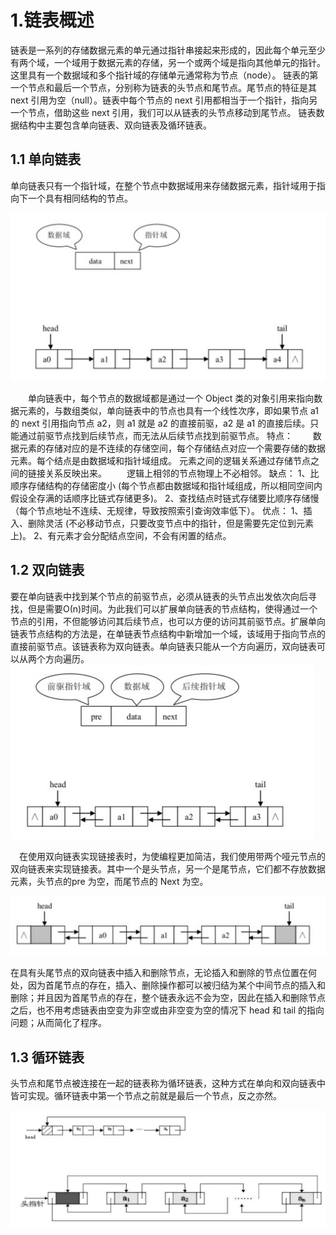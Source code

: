 # 1.链表概述

链表是一系列的存储数据元素的单元通过指针串接起来形成的，因此每个单元至少有两个域，一个域用于数据元素的存储，另一个或两个域是指向其他单元的指针。这里具有一个数据域和多个指针域的存储单元通常称为节点（node）。
链表的第一个节点和最后一个节点，分别称为链表的头节点和尾节点。尾节点的特征是其 next 引用为空（null）。链表中每个节点的 next 引用都相当于一个指针，指向另一个节点，借助这些 next 引用，我们可以从链表的头节点移动到尾节点。
链表数据结构中主要包含单向链表、双向链表及循环链表。

## 1.1 单向链表

单向链表只有一个指针域，在整个节点中数据域用来存储数据元素，指针域用于指向下一个具有相同结构的节点。

<img src="images/单向链表.png" style="zoom: 50%;" />

　　单向链表中，每个节点的数据域都是通过一个 Object 类的对象引用来指向数据元素的，与数组类似，单向链表中的节点也具有一个线性次序，即如果节点 a1 的 next 引用指向节点 a2，则 a1 就是 a2 的直接前驱，a2 是 a1 的直接后续。只能通过前驱节点找到后续节点，而无法从后续节点找到前驱节点。
特点：
　　数据元素的存储对应的是不连续的存储空间，每个存储结点对应一个需要存储的数据元素。每个结点是由数据域和指针域组成。 元素之间的逻辑关系通过存储节点之间的链接关系反映出来。
　　逻辑上相邻的节点物理上不必相邻。
缺点：
1、比顺序存储结构的存储密度小 (每个节点都由数据域和指针域组成，所以相同空间内假设全存满的话顺序比链式存储更多)。
2、查找结点时链式存储要比顺序存储慢（每个节点地址不连续、无规律，导致按照索引查询效率低下）。
优点：
1、插入、删除灵活 (不必移动节点，只要改变节点中的指针，但是需要先定位到元素上)。
2、有元素才会分配结点空间，不会有闲置的结点。

## 1.2 双向链表

要在单向链表中找到某个节点的前驱节点，必须从链表的头节点出发依次向后寻找，但是需要Ο(n)时间。为此我们可以扩展单向链表的节点结构，使得通过一个节点的引用，不但能够访问其后续节点，也可以方便的访问其前驱节点。扩展单向链表节点结构的方法是，在单链表节点结构中新增加一个域，该域用于指向节点的直接前驱节点。该链表称为双向链表。单向链表只能从一个方向遍历，双向链表可以从两个方向遍历。
<img src="./images/双向链表概念.png" style="zoom: 50%;" />

　在使用双向链表实现链接表时，为使编程更加简洁，我们使用带两个哑元节点的双向链表来实现链接表。其中一个是头节点，另一个是尾节点，它们都不存放数据元素，头节点的pre 为空，而尾节点的 Next 为空。

<img src="images/双向链表概念1.png" style="zoom:50%;" />

在具有头尾节点的双向链表中插入和删除节点，无论插入和删除的节点位置在何处，因为首尾节点的存在，插入、删除操作都可以被归结为某个中间节点的插入和删除；并且因为首尾节点的存在，整个链表永远不会为空，因此在插入和删除节点之后，也不用考虑链表由空变为非空或由非空变为空的情况下 head 和 tail 的指向问题；从而简化了程序。

## 1.3 循环链表

头节点和尾节点被连接在一起的链表称为循环链表，这种方式在单向和双向链表中皆可实现。循环链表中第一个节点之前就是最后一个节点，反之亦然。

<img src="images/循环链表概念.png" style="zoom:50%;" />

